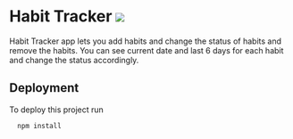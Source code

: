 
# Habit Tracker [![](https://img.shields.io/badge/demo-live-brightgreen.svg)](https://habit-tracker-k6nc.onrender.com/)

Habit Tracker app lets you add habits and change the status of habits and remove the habits. You can see current date and last 6 days for each habit and change the status accordingly.




## Deployment

To deploy this project run

```bash
  npm install
```

